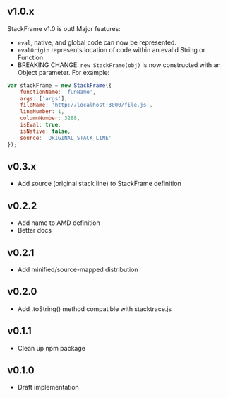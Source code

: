 ## v1.0.x
StackFrame v1.0 is out! Major features:

* `eval`, native, and global code can now be represented.
* `evalOrigin` represents location of code within an eval'd String or Function
* BREAKING CHANGE: `new StackFrame(obj)` is now constructed with an Object parameter. For example:

```js
var stackFrame = new StackFrame({
    functionName: 'funName',
    args: ['args'],
    fileName: 'http://localhost:3000/file.js',
    lineNumber: 1,
    columnNumber: 3288,
    isEval: true,
    isNative: false,
    source: 'ORIGINAL_STACK_LINE'
});
```

## v0.3.x
* Add source (original stack line) to StackFrame definition

## v0.2.2
* Add name to AMD definition
* Better docs

## v0.2.1
* Add minified/source-mapped distribution

## v0.2.0
* Add .toString() method compatible with stacktrace.js

## v0.1.1
* Clean up npm package

## v0.1.0
* Draft implementation
